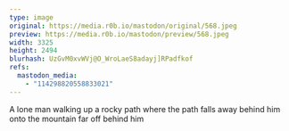 ```yaml
---
type: image
original: https://media.r0b.io/mastodon/original/568.jpeg
preview: https://media.r0b.io/mastodon/preview/568.jpeg
width: 3325
height: 2494
blurhash: UzGvM0xvWVj@O_WroLaeS8adayj]RPadfkof
refs:
  mastodon_media:
    - "114298820558833021"
---
```


A lone man walking up a rocky path where the path falls away behind him onto the mountain far off behind him
